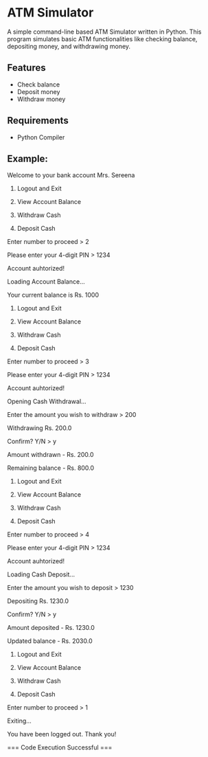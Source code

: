 # ATM Simulator

A simple command-line based ATM Simulator written in Python. This program simulates basic ATM functionalities like checking balance, depositing money, and withdrawing money.

## Features

- Check balance
- Deposit money
- Withdraw money

## Requirements

- Python Compiler

## Example:

Welcome to your bank account Mrs. Sereena

  1. Logout and Exit
	
  2. View Account Balance
	
  3. Withdraw Cash
	
  4. Deposit Cash

Enter number to proceed > 2


Please enter your 4-digit PIN > 1234

Account auhtorized!

Loading Account Balance...

Your current balance is Rs. 1000

  1. Logout and Exit
	
  2. View Account Balance
	
  3. Withdraw Cash
	
  4. Deposit Cash

Enter number to proceed > 3


Please enter your 4-digit PIN > 1234

Account auhtorized!

Opening Cash Withdrawal...

Enter the amount you wish to withdraw > 200

Withdrawing Rs. 200.0

Confirm? Y/N > y

Amount withdrawn - Rs. 200.0

Remaining balance - Rs. 800.0

  1. Logout and Exit
	
  2. View Account Balance
	
  3. Withdraw Cash
	
  4. Deposit Cash

Enter number to proceed > 4


Please enter your 4-digit PIN > 1234

Account auhtorized!

Loading Cash Deposit...

Enter the amount you wish to deposit > 1230

Depositing Rs. 1230.0

Confirm? Y/N > y

Amount deposited - Rs. 1230.0

Updated balance - Rs. 2030.0

  1. Logout and Exit
	
  2. View Account Balance
	
  3. Withdraw Cash
	
  4. Deposit Cash

Enter number to proceed > 1


Exiting...

You have been logged out. Thank you!

=== Code Execution Successful ===
